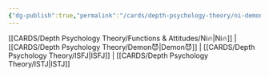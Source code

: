 ```yaml
---
{"dg-publish":true,"permalink":"/cards/depth-psychology-theory/ni-demon/","created":"2023-01-05T12:09:40.449+01:00","updated":"2023-04-25T19:17:01.116+02:00"}
---
```


[[CARDS/Depth Psychology Theory/Functions & Attitudes/Ni🔥\|Ni🔥]] | [[CARDS/Depth Psychology Theory/Demon😈\|Demon😈]] | [[CARDS/Depth Psychology Theory/ISFJ\|ISFJ]] | [[CARDS/Depth Psychology Theory/ISTJ\|ISTJ]]

